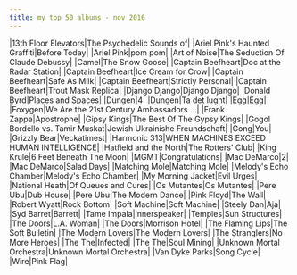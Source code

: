 ```yaml
---
title: my top 50 albums - nov 2016
---
```


|13th Floor Elevators|The Psychedelic Sounds of|
|Ariel Pink's Haunted Graffiti|Before Today|
|Ariel Pink|pom pom|
|Art of Noise|The Seduction Of Claude Debussy|
|Camel|The Snow Goose|
|Captain Beefheart|Doc at the Radar Station|
|Captain Beefheart|Ice Cream for Crow|
|Captain Beefheart|Safe As Milk|
|Captain Beefheart|Strictly Personal|
|Captain Beefheart|Trout Mask Replica|
|Django Django|Django Django|
|Donald Byrd|Places and Spaces|
|Dungen|4|
|Dungen|Ta det lugnt|
|Egg|Egg|
|Foxygen|We Are the 21st Century Ambassadors ...|
|Frank Zappa|Apostrophe|
|Gipsy Kings|The Best Of The Gypsy Kings|
|Gogol Bordello vs. Tamir Muskat|Jewish Ukrainishe Freundschaft|
|Gong|You|
|Grizzly Bear|Veckatimest|
|Harmonic 313|WHEN MACHINES EXCEED HUMAN INTELLIGENCE|
|Hatfield and the North|The Rotters' Club|
|King Krule|6 Feet Beneath The Moon|
|MGMT|Congratulations|
|Mac DeMarco|2|
|Mac DeMarco|Salad Days|
|Matching Mole|Matching Mole|
|Melody's Echo Chamber|Melody's Echo Chamber|
|My Morning Jacket|Evil Urges|
|National Heath|Of Queues and Cures|
|Os Mutantes|Os Mutantes|
|Pere Ubu|Dub House|
|Pere Ubu|The Modern Dance|
|Pink Floyd|The Wall|
|Robert Wyatt|Rock Bottom|
|Soft Machine|Soft Machine|
|Steely Dan|Aja|
|Syd Barret|Barrett|
|Tame Impala|Innerspeaker|
|Temples|Sun Structures|
|The Doors|L.A. Woman|
|The Doors|Morrison Hotel|
|The Flaming Lips|The Soft Bulletin|
|The Modern Lovers|The Modern Lovers|
|The Stranglers|No More Heroes|
|The The|Infected|
|The The|Soul Mining|
|Unknown Mortal Orchestra|Unknown Mortal Orchestra|
|Van Dyke Parks|Song Cycle|
|Wire|Pink Flag|
